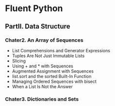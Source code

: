 # Fluent Python
## PartII. Data Structure
### Chater2. An Array of Sequences
* List Comprehensions and Generator Expressions
* Tuples Are Not Just Immutable Lists
* Slicing
* Using + and * with Sequences
* Augmented Assignment with Sequences
* list.sort and the sorted Built-In Function
* Managing Ordered Sequences with bisect
* When a List Is Not the Answer
### Chater3. Dictionaries and Sets
